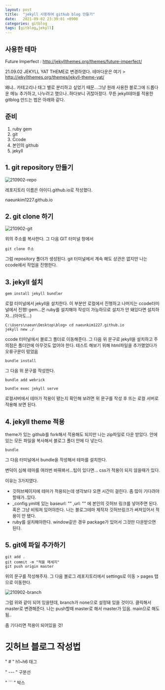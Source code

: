 ```yaml
---
layout: post
title:  "jekyll 사용하여 github blog 만들기"
date:   2021-09-02 23:39:01 +0900
categories: gitblog
tags: [gitblog,jekyll]
---
```

## 사용한 테마
Future Imperfect
: http://jekyllthemes.org/themes/future-imperfect/


21.09.02
JEKYLL YAT THEME로 변경하였다.
테마다운은 여기 > http://jekyllthemes.org/themes/jekyll-theme-yat/

왜냐.. 카테고리나 태그 별로 분리하고 싶었기 때문...그냥 원래 사용한 블로그에 드롭다운 메뉴 추가하고, 나누려고 했으나..하다보니 귀찮아졌다.
무튼 jekyll테마를 적용한 gitblog 만드는 법은 아래와 같다.


## 준비

1. ruby gem
2. git 
3. Ccode
4. 본인의 github
5. jekyll


## 1. git repository 만들기

![210902-repo](https://user-images.githubusercontent.com/83413364/132782267-3a0bd0e4-358e-4357-9f70-1c5e7deefc76.png)

레포지토리 이름은 
아이디.github.io로 작성했다.

naeunkim1227.github.io

## 2. git clone 하기


![210902-git](https://user-images.githubusercontent.com/83413364/132782319-aca964e5-51ec-45e8-ac88-8f6f8883b399.png)

위의 주소를 복사한다. 그 다음 GIT 터미널 창에서 

```
git clone 주소 
```


그럼 repository 폴더가 생성된다.
git 터미널에서 계속 해도 상관은 없지만 나는 ccode에서 작업을 진행한다.

## 3. jekyll 설치


```
gem install jekyll bundler
```
로컬 터미널에서 jekyll을 설치한다. 
이 부분만 로컬에서 진행하고 나머지는 ccode터미널에서 진행!
gem...은 ruby를 설치해야 작성이 가능하므로 설치가 안 돼있다면 설치하자...(아마도...)


```
C:\Users\naeun\Desktop\blog> cd naeunkim1227.github.io
jekyll new ./
```

ccode 터미널에서 블로그 폴더로 이동해준다.
그 다음 위 문구로 jekyll을 설치하고
주의점은 폴더안에 아무것도 없어야 한다. 
테스트 해보기 위해 html파일을 추가했었다가 오류구문이 떴었음


```
bundle install 
```
 그 다음 위 문구를 작성한다. 


 ```
bundle add webrick

bundle exec jekyll serve
 ```

로컬서버에서 테마가 적용이 됐는지 확인해 보려면 위 문구를 작성 후 뜨는 로컬 서버로 적용해 보면 된다. 

## 4. jekyll theme 적용

theme가 있는 github를 fork해서 적용해도 되지만 나는 zip파일로 다운 받았다. 
안에 있는 모든 파일을 복사해서 블로그 폴더 안에 다 넣는다. 
```
bundle
```
그 다음 터미널에서 bundle을 작성해서 테마를 설치한다. 

변덕이 심해 테마를 여러번 바꿔봐서...팁이 있다면...
css가 적용이 되지 않을때가 있다. 


이유는 3가지였다.

* 깃허브페이지에 테마가 적용되는데 생각보다 오랜 시간이 걸린다. 좀 많이 기다려야할때가..있다.
* _config.yml에 있는 baseurl: ""  ,url: "" 에 본인의 깃허브 링크를 넣어주면 된다. 혹은 그냥 비워져 있어야한다. 나는 블로그테마 제작자 깃허브링크가 써져있어서 적용이 안 됐다.
* ruby를 설치해야한다. window같은 경우 package가 있어서 그것만 다운받으면 된다. 


## 5. git에 파일 추가하기

```
git add .
git commit -m "적을 메세지"
git push origin master
```

위의 문구를 작성해주자. 그 다음 블로그 레포지토리에서 settings로 이동 > pages 탭으로 이동한다.


![210902-branch](https://user-images.githubusercontent.com/83413364/132782350-314ce875-58ef-46e4-94e4-67dc1aa2f549.png)

그럼 위와 같이 되어 있을텐데, branch가 none으로 설정돼 있을 것이다. 클릭해서 master로 변경해준다.
나는 push할때 master로 해서 master가 있음. 
main으로 해도 됨..


좀 기다리면 적용이 되어있을 것!


# 깃허브 블로그 작성법


" # " h1~h6 태그

" --- " 구분선

" ``` " 박스
